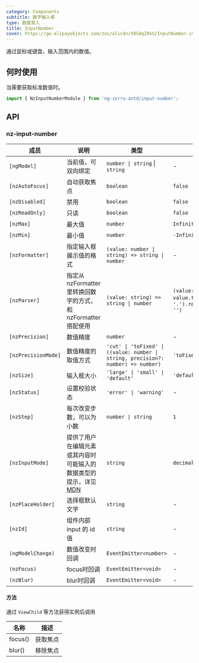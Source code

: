 ```yaml
---
category: Components
subtitle: 数字输入框
type: 数据录入
title: InputNumber
cover: https://gw.alipayobjects.com/zos/alicdn/XOS8qZ0kU/InputNumber.svg
---
```


通过鼠标或键盘，输入范围内的数值。

## 何时使用

当需要获取标准数值时。

```ts
import { NzInputNumberModule } from 'ng-zorro-antd/input-number';
```

## API

### nz-input-number

| 成员 | 说明 | 类型 | 默认值 |
| --- | --- | --- | --- |
| `[ngModel]` | 当前值，可双向绑定 | `number \| string`  \|  `string` | - |
| `[nzAutoFocus]` | 自动获取焦点 | `boolean` | `false` |
| `[nzDisabled]` | 禁用 | `boolean` | `false` |
| `[nzReadOnly]` | 只读 | `boolean` | `false` |
| `[nzMax]` | 最大值 | `number` | `Infinity` |
| `[nzMin]` | 最小值 | `number` | `-Infinity` |
| `[nzFormatter]` | 指定输入框展示值的格式 | `(value: number \| string) => string \| number` | - |
| `[nzParser]` | 指定从 nzFormatter 里转换回数字的方式，和 nzFormatter 搭配使用 | `(value: string) => string \| number` | `(value: string) => value.trim().replace(/。/g, '.').replace(/[^\w\.-]+/g, '')` |
| `[nzPrecision]` | 数值精度 | `number` | - |
| `[nzPrecisionMode]` | 数值精度的取值方式 | `'cut' \| 'toFixed' \| ((value: number \| string, precision?: number) => number)` | `'toFixed'` |
| `[nzSize]` | 输入框大小 | `'large' \| 'small' \| 'default'` | `'default'` |
| `[nzStatus]` | 设置校验状态 | `'error' \| 'warning'` | - |
| `[nzStep]` | 每次改变步数，可以为小数 | `number \| string` | `1` |
| `[nzInputMode]` | 提供了用户在编辑元素或其内容时可能输入的数据类型的提示，详见[MDN](https://developer.mozilla.org/zh-CN/docs/Web/HTML/Global_attributes/inputmode) | `string` | `decimal` |
| `[nzPlaceHolder]` | 选择框默认文字 | `string` | - |
| `[nzId]` | 组件内部 input 的 id 值 | `string` | - |
| `(ngModelChange)` | 数值改变时回调 | `EventEmitter<number>` | - |
| `(nzFocus)` | focus时回调 | `EventEmitter<void>` | - |
| `(nzBlur)` | blur时回调 | `EventEmitter<void>` | - |

#### 方法

通过 `ViewChild` 等方法获得实例后调用

| 名称 | 描述 |
| ---- | ----------- |
| focus() | 获取焦点 |
| blur() | 移除焦点 |
